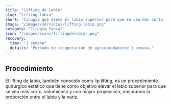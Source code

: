 ```yaml
---
title: "Lifting de Labio"
slug: "lifting-labio"
short: "Cirugía que eleva el labio superior para que se vea más corto, voluminoso y con mayor proyección."
image: "/images/servicios/lifting-labio.png"
category: "Cirugía Facial"
icon: "/images/icons/liftingdelabios.png"
recovery: 
  time: "1 semana"
  details: "Período de recuperación de aproximadamente 1 semana."
---
```



## Procedimiento
El lifting de labio, también conocido como lip lifting, es un procedimiento quirúrgico estético que tiene como objetivo elevar el labio superior para que se vea más corto, voluminoso y con mayor proyección, mejorando la proporción entre el labio y la nariz.

